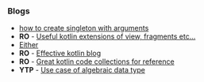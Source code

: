 ### Blogs

* [how to create singleton with arguments](https://medium.com/@BladeCoder/kotlin-singletons-with-argument-194ef06edd9e)
* **RO** - [Useful kotlin extensions of view, fragments etc...](https://github.com/CDRussell/kotlinextensions.com)
* [Either](https://medium.com/@lupajz/you-either-love-it-or-you-havent-used-it-yet-a55f9b866dbe)
* **RO** - [Effective kotlin blog](https://medium.com/@appmattus/effective-kotlin-31215a6cf847)
* **RO** - [Great kotlin code collections for reference](https://github.com/eugenp/tutorials/tree/master/core-kotlin)
* **YTP** - [Use case of algebraic data type](https://dev.to/danielw/from-network-response-to-algebraic-data-type-10co)
